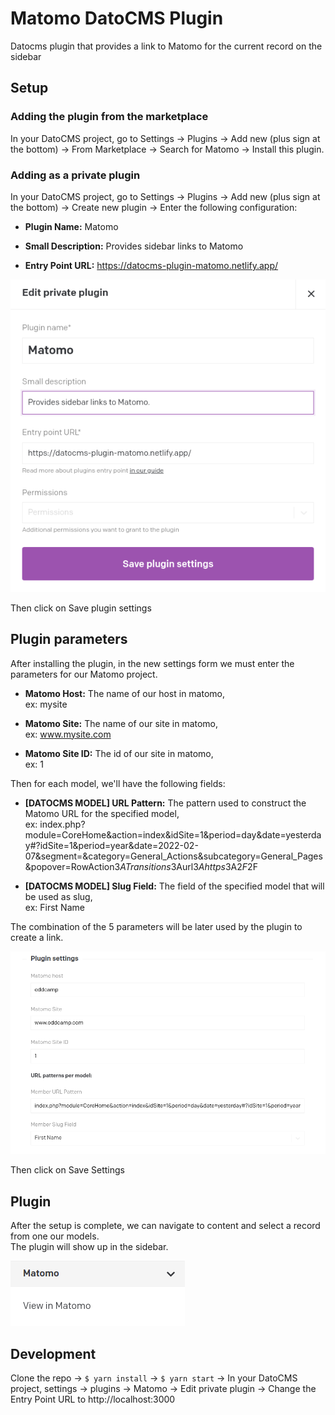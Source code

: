 # Matomo DatoCMS Plugin

Datocms plugin that provides a link to Matomo for the current record on the sidebar

## Setup

### Adding the plugin from the marketplace

In your DatoCMS project, go to Settings -> Plugins -> Add new (plus sign at the bottom) -> From Marketplace -> Search for Matomo -> Install this plugin.

### Adding as a private plugin

In your DatoCMS project, go to Settings -> Plugins -> Add new (plus sign at the bottom) -> Create new plugin -> Enter the following configuration:

- **Plugin Name:** Matomo

- **Small Description:** Provides sidebar links to Matomo

- **Entry Point URL:** https://datocms-plugin-matomo.netlify.app/

![Plugin Settings](./docs/plugin-settings-01.png)

Then click on Save plugin settings

## Plugin parameters

After installing the plugin, in the new settings form we must enter the parameters for our Matomo project.

- **Matomo Host:** The name of our host in matomo,  
  ex: mysite

- **Matomo Site:** The name of our site in matomo,  
  ex: www.mysite.com

- **Matomo Site ID:** The id of our site in matomo,  
  ex: 1

Then for each model, we'll have the following fields:

- **[DATOCMS MODEL] URL Pattern:** The pattern used to construct the Matomo URL for the specified model,  
  ex: index.php?module=CoreHome&action=index&idSite=1&period=day&date=yesterday#?idSite=1&period=year&date=2022-02-07&segment=&category=General_Actions&subcategory=General_Pages&popover=RowAction$3ATransitions$3Aurl$3Ahttps$3A$2F$2F

- **[DATOCMS MODEL] Slug Field:** The field of the specified model that will be used as slug,  
  ex: First Name

The combination of the 5 parameters will be later used by the plugin to create a link.

![Plugin Parameters](./docs/plugin-settings-02.png)

Then click on Save Settings

## Plugin

After the setup is complete, we can navigate to content and select a record from one our models.  
The plugin will show up in the sidebar.

![Plugin Link](./docs/plugin-link.png)

## Development

Clone the repo -> `$ yarn install` -> `$ yarn start` -> In your DatoCMS project, settings -> plugins -> Matomo -> Edit private plugin -> Change the Entry Point URL to http://localhost:3000
